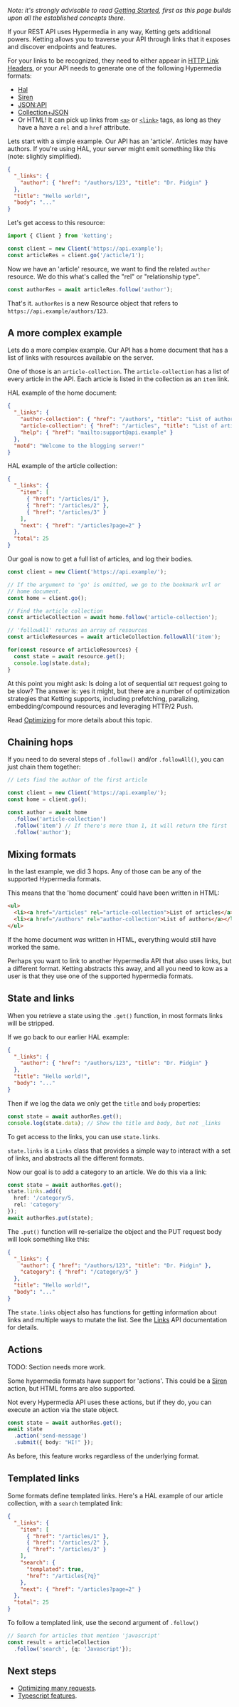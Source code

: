 *Note: it's strongly advisable to read [Getting Started](Getting-Started),
first as this page builds upon all the established concepts there.*

If your REST API uses Hypermedia in any way, Ketting gets additional
powers. Ketting allows you to traverse your API through links that
it exposes and discover endpoints and features.

For your links to be recognized, they need to either appear in
[HTTP Link Headers][weblinking], or your API needs to generate one
of the following Hypermedia formats:

* [Hal][hal]
* [Siren][siren]
* [JSON:API][jsonapi]
* [Collection+JSON][cj]
* Or HTML! It can pick up links from [`<a>`][html-a] or [`<link>`][html-link]
  tags, as long as they have a have a `rel` and a `href` attribute.

Lets start with a simple example. Our API has an 'article'. Articles
may have authors. If you're using HAL, your server might emit something
like this (note: slightly simplified).

```json
{
  "_links": {
    "author": { "href": "/authors/123", "title": "Dr. Pidgin" }
  },
  "title": "Hello world!",
  "body": "..."
}
```

Let's get access to this resource:

```typescript
import { Client } from 'ketting';

const client = new Client('https://api.example');
const articleRes = client.go('/acticle/1');
```

Now we have an 'article' resource, we want to find the related `author`
resource. We do this what's called the "rel" or "relationship type".

```typescript
const authorRes = await articleRes.follow('author');
```

That's it. `authorRes` is a new Resource object that refers to
`https://api.example/authors/123`.


A more complex example
----------------------

Lets do a more complex example. Our API has a home document that has
a list of links with resources available on the server.

One of those is an `article-collection`. The `article-collection` has
a list of every article in the API. Each article is listed in the collection
as an `item` link.

HAL example of the home document:

```json
{
  "_links": {
    "author-collection": { "href": "/authors", "title": "List of authors" },
    "article-collection": { "href": "/articles", "title": "List of articles" },
    "help": { "href": "mailto:support@api.example" }
  },
  "motd": "Welcome to the blogging server!"
}
```

HAL example of the article collection:

```json
{
  "_links": {
    "item": [
      { "href": "/articles/1" },
      { "href": "/articles/2" },
      { "href": "/articles/3" }
    ],
    "next": { "href": "/articles?page=2" }
  },
  "total": 25
}
```

Our goal is now to get a full list of articles, and log their bodies.

```typescript
const client = new Client('https://api.example/');

// If the argument to 'go' is omitted, we go to the bookmark url or
// home document.
const home = client.go();

// Find the article collection
const articleCollection = await home.follow('article-collection');

// 'followAll' returns an array of resources
const articleResources = await articleCollection.followAll('item');

for(const resource of articleResources) {
  const state = await resource.get();
  console.log(state.data);
}
```

At this point you might ask: Is doing a lot of sequential `GET` request
going to be slow? The answer is: yes it might, but there are a number of
optimization strategies that Ketting supports, including prefetching,
paralizing, embedding/compound resources and leveraging HTTP/2 Push.

Read [Optimizing](Optimizing) for more details about this topic.

Chaining hops
-------------

If you need to do several steps of `.follow()` and/or `.followAll()`, you can
just chain them together:

```typescript
// Lets find the author of the first article

const client = new Client('https://api.example/');
const home = client.go();

const author = await home
  .follow('article-collection')
  .follow('item') // If there's more than 1, it will return the first
  .follow('author');
```

Mixing formats
--------------

In the last example, we did 3 hops. Any of those can be any of the
supported Hypermedia formats.

This means that the 'home document' could have been written in HTML:

```html
<ul>
  <li><a href="/articles" rel="article-collection">List of articles</a></li>
  <li><a href="/authors" rel="author-collection">List of authors</a></li>
</ul>
```

If the home document _was_ written in HTML, everything would still have worked
the same.

Perhaps you want to link to another Hypermedia API that also uses links, but
a different format. Ketting abstracts this away, and all you need to kow as a
user is that they use one of the supported hypermedia formats.

State and links
---------------

When you retrieve a state using the `.get()` function, in most formats links
will be stripped.

If we go back to our earlier HAL example:

```json
{
  "_links": {
    "author": { "href": "/authors/123", "title": "Dr. Pidgin" }
  },
  "title": "Hello world!",
  "body": "..."
}
```

Then if we log the data we only get the `title` and `body` properties:

```typescript
const state = await authorRes.get();
console.log(state.data); // Show the title and body, but not _links
```

To get access to the links, you can use `state.links`.

`state.links` is a `Links` class that provides a simple way to interact with
a set of links, and abstracts all the different formats.

Now our goal is to add a category to an article. We do this via a link:

```typescript
const state = await authorRes.get();
state.links.add({
  href: '/category/5,
  rel: 'category'
});
await authorRes.put(state);
```

The `.put()` function will re-serialize the object and the PUT request
body will look something like this:

```json
{
  "_links": {
    "author": { "href": "/authors/123", "title": "Dr. Pidgin" },
    "category": { "href": "/category/5" }
  },
  "title": "Hello world!",
  "body": "..."
}
```

The `state.links` object also has functions for getting information about
links and multiple ways to mutate the list. See the [Links](Links) API
documentation for details.

Actions
-------

TODO: Section needs more work.

Some hypermedia formats have support for 'actions'. This could be a
[Siren][siren] action, but HTML forms are also supported.

Not every Hypermedia API uses these actions, but if they do, you can
execute an action via the state object.

```typescript
const state = await authorRes.get();
await state
  .action('send-message')
  .submit({ body: "HI!" });
```

As before, this feature works regardless of the underlying format.

Templated links
---------------

Some formats define templated links. Here's a HAL example of our
article collection, with a `search` templated link:

```json
{
  "_links": {
    "item": [
      { "href": "/articles/1" },
      { "href": "/articles/2" },
      { "href": "/articles/3" }
    ],
    "search": {
      "templated": true,
      "href": "/articles{?q}"
    },
    "next": { "href": "/articles?page=2" }
  },
  "total": 25
}
```

To follow a templated link, use the second argument of `.follow()`

```typescript
// Search for articles that mention 'javascript'
const result = articleCollection
  .follow('search', {q: 'Javascript'});
```

Next steps
----------

* [Optimizing many requests](Optimizing).
* [Typescript features](Typescript-Features).

[weblinking]: https://tools.ietf.org/html/rfc8288
[html-a]: https://developer.mozilla.org/en-US/docs/Web/HTML/Element/a
[html-link]: https://developer.mozilla.org/en-US/docs/Web/HTML/Element/link
[hal]: https://tools.ietf.org/html/draft-kelly-json-hal-00
[siren]: https://github.com/kevinswiber/siren
[jsonapi]: https://jsonapi.org/
[weblinking]: https://tools.ietf.org/html/rfc8288
[cj]: http://amundsen.com/media-types/collection/
